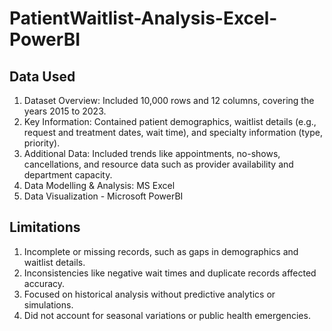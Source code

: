 # PatientWaitlist-Analysis-Excel-PowerBI

## Data Used

1. Dataset Overview: Included 10,000 rows and 12 columns, covering the years 2015 to 2023.
2. Key Information: Contained patient demographics, waitlist details (e.g., request and treatment dates, wait time), and specialty information (type, priority).
3. Additional Data: Included trends like appointments, no-shows, cancellations, and resource data such as provider availability and department capacity.
4. Data Modelling & Analysis: MS Excel
5. Data Visualization - Microsoft PowerBI

## Limitations

1. Incomplete or missing records, such as gaps in demographics and waitlist details.
2. Inconsistencies like negative wait times and duplicate records affected accuracy.
3. Focused on historical analysis without predictive analytics or simulations.
4. Did not account for seasonal variations or public health emergencies.
